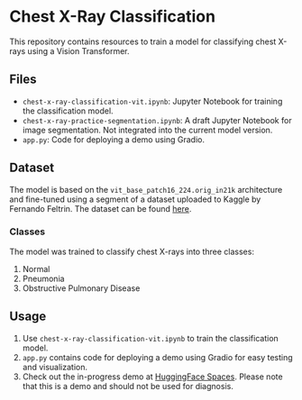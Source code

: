 # Chest X-Ray Classification

This repository contains resources to train a model for classifying chest X-rays using a Vision Transformer.

## Files

- `chest-x-ray-classification-vit.ipynb`: Jupyter Notebook for training the classification model.
- `chest-x-ray-practice-segmentation.ipynb`: A draft Jupyter Notebook for image segmentation. Not integrated into the current model version.
- `app.py`: Code for deploying a demo using Gradio.

## Dataset

The model is based on the `vit_base_patch16_224.orig_in21k` architecture and fine-tuned using a segment of a dataset uploaded to Kaggle by Fernando Feltrin. The dataset can be found [here](https://www.kaggle.com/datasets/fernando2rad/x-ray-lung-diseases-images-9-classes).

### Classes

The model was trained to classify chest X-rays into three classes:
1. Normal
2. Pneumonia
3. Obstructive Pulmonary Disease

## Usage

1. Use `chest-x-ray-classification-vit.ipynb` to train the classification model.
2. `app.py` contains code for deploying a demo using Gradio for easy testing and visualization.
3. Check out the in-progress demo at [HuggingFace Spaces](https://huggingface.co/spaces/jacquelinegrimm/xray-classifier). Please note that this is a demo and should not be used for diagnosis.
